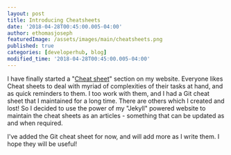 ```yaml
---
layout: post
title: Introducing Cheatsheets
date: '2018-04-28T00:45:00.005-04:00'
author: ethomasjoseph
featuredImage: /assets/images/main/cheatsheets.png
published: true
categories: [developerhub, blog]
modified_time: '2018-04-28T00:45:00.005-04:00'
---
```


I have finally started a "[Cheat sheet](/developerhub/cheatsheet)" section on my website. Everyone likes Cheat sheets to deal with myriad of complexities of their tasks at hand, and as quick reminders to them. I too work with them, and I had a Git cheat sheet that I maintained for a long time. There are others which I created and lost! So I decided to use the power of my "Jekyll" powered website to maintain the cheat sheets as an articles - something that can be updated as and when required.

I've added the Git cheat sheet for now, and will add more as I write them. I hope they will be useful!
